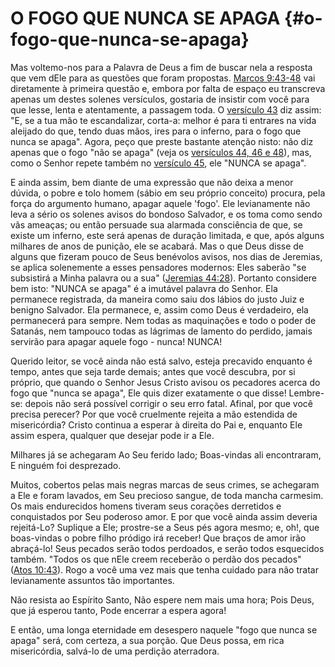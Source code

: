 # O FOGO QUE NUNCA SE APAGA {#o-fogo-que-nunca-se-apaga}

Mas voltemo-nos para a Palavra de Deus a fim de buscar nela a resposta que vem dEle para as questões que foram propostas. [Marcos 9:43-48](http://bibliaonline.com.br/acf/mc/9/43-48) vai diretamente à primeira questão e, embora por falta de espaço eu transcreva apenas um destes solenes versículos, gostaria de insistir com você para que lesse, lenta e atentamente, a passagem toda. O [versículo 43](http://bibliaonline.com.br/acf/mc/9/43) diz assim: &quot;E, se a tua mão te escandalizar, corta-a: melhor é para ti entrares na vida aleijado do que, tendo duas mãos, ires para o inferno, para o fogo que nunca se apaga&quot;. Agora, peço que preste bastante atenção nisto: não diz apenas que o fogo &quot;não se apaga&quot; (veja os [versículos 44, 46 e 48](http://bibliaonline.com.br/acf/mc/9/44,46,48)), mas, como o Senhor repete também no [versículo 45](http://bibliaonline.com.br/acf/mc/9/45), ele &quot;NUNCA se apaga&quot;.

E ainda assim, bem diante de uma expressão que não deixa a menor dúvida, o pobre e tolo homem (sábio em seu próprio conceito) procura, pela força do argumento humano, apagar aquele &#039;fogo&#039;. Ele levianamente não leva a sério os solenes avisos do bondoso Salvador, e os toma como sendo vãs ameaças; ou então persuade sua alarmada consciência de que, se existe um inferno, este será apenas de duração limitada, e que, após alguns milhares de anos de punição, ele se acabará. Mas o que Deus disse de alguns que fizeram pouco de Seus benévolos avisos, nos dias de Jeremias, se aplica solenemente a esses pensadores modernos: Eles saberão &quot;se subsistirá a Minha palavra ou a sua&quot; ([Jeremias 44:28](http://bibliaonline.com.br/acf/jr/44/28)). Portanto considere bem isto: &quot;NUNCA se apaga&quot; é a imutável palavra do Senhor. Ela permanece registrada, da maneira como saiu dos lábios do justo Juiz e benigno Salvador. Ela permanece, e, assim como Deus é verdadeiro, ela permanecerá para sempre. Nem todas as maquinações e todo o poder de Satanás, nem tampouco todas as lágrimas de lamento do perdido, jamais servirão para apagar aquele fogo - nunca! NUNCA!

Querido leitor, se você ainda não está salvo, esteja precavido enquanto é tempo, antes que seja tarde demais; antes que você descubra, por si próprio, que quando o Senhor Jesus Cristo avisou os pecadores acerca do fogo que &quot;nunca se apaga&quot;, Ele quis dizer exatamente o que disse! Lembre-se: depois não será possível corrigir o seu erro fatal. Afinal, por que você precisa perecer? Por que você cruelmente rejeita a mão estendida de misericórdia? Cristo continua a esperar à direita do Pai e, enquanto Ele assim espera, qualquer que desejar pode ir a Ele.

Milhares já se achegaram Ao Seu ferido lado; Boas-vindas ali encontraram, E ninguém foi desprezado.

Muitos, cobertos pelas mais negras marcas de seus crimes, se achegaram a Ele e foram lavados, em Seu precioso sangue, de toda mancha carmesim. Os mais endurecidos homens tiveram seus corações derretidos e conquistados por Seu poderoso amor. E por que você ainda assim deveria rejeitá-Lo? Suplique a Ele; prostre-se a Seus pés agora mesmo; e, oh!, que boas-vindas o pobre filho pródigo irá receber! Que braços de amor irão abraçá-lo! Seus pecados serão todos perdoados, e serão todos esquecidos também. &quot;Todos os que nEle creem receberão o perdão dos pecados&quot; ([Atos 10:43](http://bibliaonline.com.br/acf/atos/10/43)). Rogo a você uma vez mais que tenha cuidado para não tratar levianamente assuntos tão importantes.

Não resista ao Espírito Santo, Não espere nem mais uma hora; Pois Deus, que já esperou tanto, Pode encerrar a espera agora!

E então, uma longa eternidade em desespero naquele &quot;fogo que nunca se apaga&quot; será, com certeza, a sua porção. Que Deus possa, em rica misericórdia, salvá-lo de uma perdição aterradora.